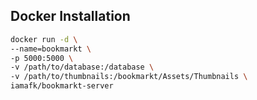 
## Docker Installation
```bash
docker run -d \
--name=bookmarkt \
-p 5000:5000 \
-v /path/to/database:/database \
-v /path/to/thumbnails:/bookmarkt/Assets/Thumbnails \
iamafk/bookmarkt-server
```